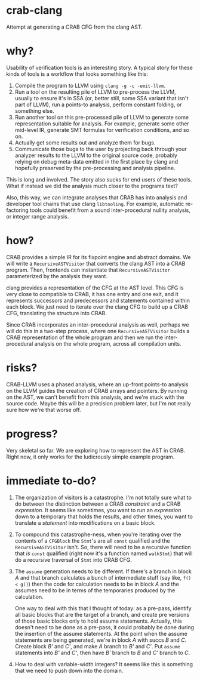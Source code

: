# crab-clang

Attempt at generating a CRAB CFG from the clang AST. 

# why?

Usability of verification tools is an interesting story. A typical story for 
these kinds of tools is a workflow that looks something like this: 

1. Compile the program to LLVM using `clang -g -c -emit-llvm`.
2. Run a tool on the resulting pile of LLVM to pre-process the LLVM, usually 
   to ensure it's in SSA (or, better still, some SSA variant that isn't part 
   of LLVM), run a points-to analysis, perform constant folding, or something
   else.
3. Run another tool on this pre-processed pile of LLVM to generate some 
   representation suitable for analysis. For example, generate some other 
   mid-level IR, generate SMT formulas for verification conditions, and so on.
4. Actually get some results out and analyze them for bugs. 
5. Communicate those bugs to the user by projecting back through your analyzer
   results to the LLVM to the original source code, probably relying on debug
   meta-data emitted in the first place by clang and hopefully preserved by the
   pre-processing and analysis pipeline. 

This is long and involved. The story also sucks for end users of these tools. 
What if instead we did the analysis much closer to the programs text? 

Also, this way, we can integrate analyses that CRAB has into analysis and 
developer tool chains that use clang `libtooling`. For example, automatic 
re-factoring tools could benefit from a sound inter-procedural nullity 
analysis, or integer range analysis. 

# how?

CRAB provides a simple IR for its fixpoint engine and abstract domains. We 
will write a `RecursiveASTVisitor` that converts the clang AST into a CRAB
program. Then, frontends can instantiate that `RecursiveASTVisitor` 
parameterized by the analysis they want. 

clang provides a representation of the CFG at the AST level. This CFG is very
close to compatible to CRAB, it has one entry and one exit, and it represents
successors and predecessors and statements contained within each block. 
We just need to iterate over the clang CFG to build up a CRAB CFG, translating
the structure into CRAB.

Since CRAB incorporates an inter-procedural analysis as well, perhaps we will
do this in a two-step process, where one `RecursiveASTVisitor` builds a CRAB
representation of the whole program and then we run the inter-procedural 
analysis on the whole program, across all compilation units. 

# risks?

CRAB-LLVM uses a phased analysis, where an up-front points-to analysis on the 
LLVM guides the creation of CRAB arrays and pointers. By running on the AST,
we can't benefit from this analysis, and we're stuck with the source code. 
Maybe this will be a precision problem later, but I'm not really sure how 
we're that worse off. 

# progress?

Very skeletal so far. We are exploring how to represent the AST in CRAB. 
Right now, it only works for the ludicrously simple example program. 

# immediate to-do?

1. The organization of visitors is a catastrophe. I'm not totally sure what
   to do between the distinction between a CRAB _constraint_ and a CRAB
   _expression_. It seems like sometimes, you want to run an _expression_
   down to a temporary that holds the results, and other times, you want 
   to translate a _statement_ into modifications on a basic block. 
2. To compound this catastrophe-ness, when you're iterating over the contents
   of a `CFGBlock` the `Stmt`'s are all `const` qualified and the 
   `RecursiveASTVisitor` isn't. So, there will need to be a recursive function 
   that _is_ `const` qualified (right now it's a function named `walkStmt`) 
   that will do a recursive traversal of `Stmt` into CRAB CFG. 
3. The `assume` generation needs to be different. If there's a branch in block
   *A* and that branch calculates a bunch of intermediate stuff (say like, 
   `f() < g()`) then the code for calculation needs to be in block *A* and 
   the assumes need to be in terms of the temporaries produced by the 
   calculation. 

   One way to deal with this that I thought of today: as a pre-pass, identify 
   all basic blocks that are the target of a branch, and create pre versions of
   those basic blocks only to hold assume statements. Actually, this doesn't need
   to be done as a pre-pass, it could probably be done during the insertion of
   the assume statements. At the point when the assume statements are being 
   generated, we're in block _A_ with succs _B_ and _C_. Create block _B'_ and 
   _C'_, and make _A_ branch to _B'_ and _C'_. Put `assume` statements into 
   _B'_ and _C'_, then have _B'_ branch to _B_ and _C'_ branch to _C_. 
4. How to deal with variable-width integers? It seems like this is something
   that we need to push down into the domain. 
